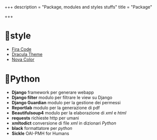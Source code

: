 +++
description = "Package, modules and styles stuffs"
title = "Package"

+++
# 🎨style

* [Fira Code](https://github.com/tonsky/FiraCode)
* [Dracula Theme](https://draculatheme.com)
* [Nova Color](https://trevordmiller.com/projects/nova)

# 🐍Python

* **Django** framework per generare webapp
* **Django filter** modulo per filtrare le view su Django
* **Django Guardian** modulo per la gestione dei permessi
* **Reportlab** modulo per la generazione di pdf
* **Beautifulsoup4** modulo per la elaborazione di _xml_ e _html_
* **requests** richieste http per umani
* **xmltodict** conversione di file _xml_ in dizionari _Python_
* **black** formattatore per _python_
* **Sickle** OAI-PMH for Humans
